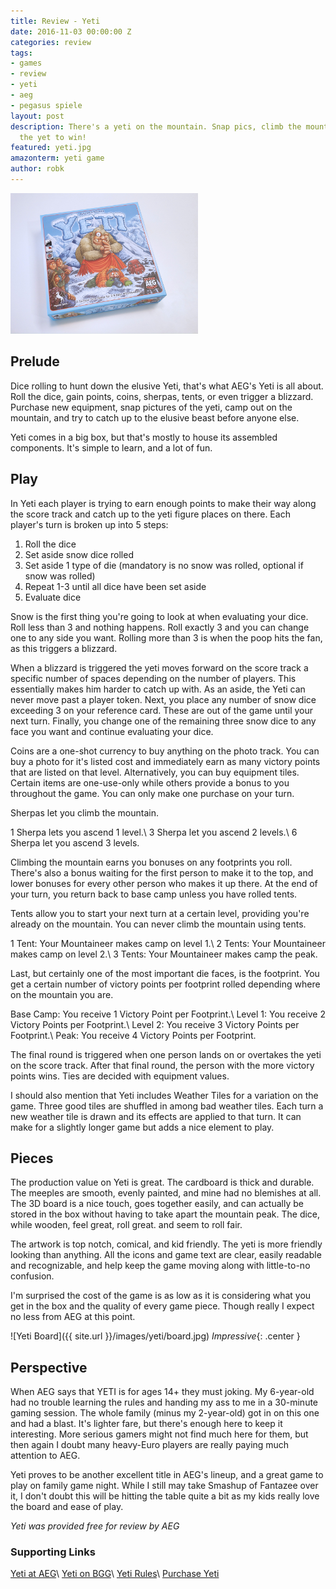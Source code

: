 ```yaml
---
title: Review - Yeti
date: 2016-11-03 00:00:00 Z
categories: review
tags:
- games
- review
- yeti
- aeg
- pegasus spiele
layout: post
description: There's a yeti on the mountain. Snap pics, climb the mountain, and find
  the yet to win!
featured: yeti.jpg
amazonterm: yeti game
author: robk
---
```


<img src="/images/yeti/box.jpg" alt="Yeti Box" width="300" class="float-right" />

<h2>Prelude</h2>

Dice rolling to hunt down the elusive Yeti, that's what AEG's Yeti is all about. Roll the dice, gain points, coins, sherpas, tents, or even trigger a blizzard. Purchase new equipment, snap pictures of the yeti, camp out on the mountain, and try to catch up to the elusive beast before anyone else.

Yeti comes in a big box, but that's mostly to house its assembled components. It's simple to learn, and a lot of fun.

<h2>Play</h2>

In Yeti each player is trying to earn enough points to make their way along the score track and catch up to the yeti figure places on there. Each player's turn is broken up into 5 steps:

1. Roll the dice
2. Set aside snow dice rolled
3. Set aside 1 type of die (mandatory is no snow was rolled, optional if snow was rolled)
4. Repeat 1-3 until all dice have been set aside
5. Evaluate dice

Snow is the first thing you're going to look at when evaluating your dice. Roll less than 3 and nothing happens. Roll exactly 3 and you can change one to any side you want. Rolling more than 3 is when the poop hits the fan, as this triggers a blizzard.

When a blizzard is triggered the yeti moves forward on the score track a specific number of spaces depending on the number of players. This essentially makes him harder to catch up with. As an aside, the Yeti can never move past a player token. Next, you place any number of snow dice exceeding 3 on your reference card. These are out of the game until your next turn. Finally, you change one of the remaining three snow dice to any face you want and continue evaluating your dice.

Coins are a one-shot currency to buy anything on the photo track. You can buy a photo for it's listed cost and immediately earn as many victory points that are listed on that level. Alternatively, you can buy equipment tiles. Certain items are one-use-only while others provide a bonus to you throughout the game. You can only make one purchase on your turn.

Sherpas let you climb the mountain.

1 Sherpa lets you ascend 1 level.\\
3 Sherpa let you ascend 2 levels.\\
6 Sherpa let you ascend 3 levels.

Climbing the mountain earns you bonuses on any footprints you roll. There's also a bonus waiting for the first person to make it to the top, and lower bonuses for every other person who makes it up there. At the end of your turn, you return back to base camp unless you have rolled tents.

Tents allow you to start your next turn at a certain level, providing you're already on the mountain. You can never climb the mountain using tents.

1 Tent: Your Mountaineer makes camp on level 1.\\
2 Tents: Your Mountaineer makes camp on level 2.\\
3 Tents: Your Mountaineer makes camp the peak.

Last, but certainly one of the most important die faces, is the footprint. You get a certain number of victory points per footprint rolled depending where on the mountain you are.

Base Camp: You receive 1 Victory Point per Footprint.\\
Level 1: You receive 2 Victory Points per Footprint.\\
Level 2: You receive 3 Victory Points per Footprint.\\
Peak: You receive 4 Victory Points per Footprint.

The final round is triggered when one person lands on or overtakes the yeti on the score track. After that final round, the person with the more victory points wins. Ties are decided with equipment values.

I should also mention that Yeti includes Weather Tiles for a variation on the game. Three good tiles are shuffled in among bad weather tiles. Each turn a new weather tile is drawn and its effects are applied to that turn. It can make for a slightly longer game but adds a nice element to play.

<h2>Pieces</h2>

The production value on Yeti is great. The cardboard is thick and durable. The meeples are smooth, evenly painted, and mine had no blemishes at all. The 3D board is a nice touch, goes together easily, and can actually be stored in the box without having to take apart the mountain peak. The dice, while wooden, feel great, roll great. and seem to roll fair.

The artwork is top notch, comical, and kid friendly. The yeti is more friendly looking than anything. All the icons and game text are clear, easily readable and recognizable, and help keep the game moving along with little-to-no confusion.

I'm surprised the cost of the game is as low as it is considering what you get in the box and the quality of every game piece. Though really I expect no less from AEG at this point.

![Yeti Board]({{ site.url }}/images/yeti/board.jpg)
*Impressive*{: .center }

<h2>Perspective</h2>

When AEG says that YETI is for ages 14+ they must joking. My 6-year-old had no trouble learning the rules and handing my ass to me in a 30-minute gaming session. The whole family (minus my 2-year-old) got in on this one and had a blast. It's lighter fare, but there's enough here to keep it interesting. More serious gamers might not find much here for them, but then again I doubt many heavy-Euro players are really paying much attention to AEG.

Yeti proves to be another excellent title in AEG's lineup, and a great game to play on family game night. While I still may take Smashup of Fantazee over it, I don't doubt this will be hitting the table quite a bit as my kids really love the board and ease of play.

*Yeti was provided free for review by AEG*

<h3>Supporting Links</h3>

[Yeti at AEG](https://www.alderac.com/yeti/)\\
[Yeti on BGG](https://boardgamegeek.com/boardgame/189294/yeti)\\
[Yeti Rules](https://boardgamegeek.com/filepage/131370/yeti-english-rules)\\
[Purchase Yeti](https://www.amazon.com/gp/product/B01IHOUW1M/ref=as_li_tl?ie=UTF8&camp=1789&creative=9325&creativeASIN=B01IHOUW1M&linkCode=as2&tag=pawnsperspect-20&linkId=738eb04c9f0c2ff2589e6f0e137bda4e)

